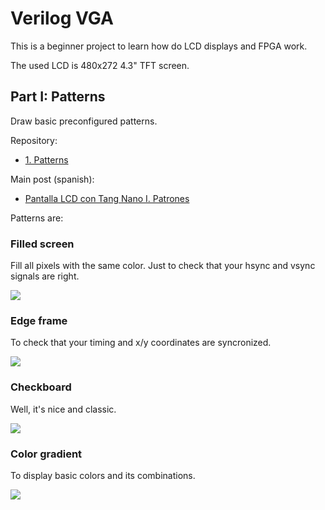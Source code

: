 # Verilog VGA

This is a beginner project to learn how do LCD displays and FPGA work.

The used LCD is 480x272 4.3" TFT screen.

## Part I: Patterns

Draw basic preconfigured patterns.

Repository:

- [1. Patterns](1-patterns)

Main post (spanish): 

- [Pantalla LCD con Tang Nano I. Patrones](https://www.electronicayciencia.com/2021/11/lcd_tang_nano_I_patrones.html)

Patterns are:

### Filled screen

Fill all pixels with the same color. Just to check that your hsync and vsync signals are right.

![](https://www.electronicayciencia.com/assets/2021/11/lcd_tang_nano_I_patrones/img/filled_hsync.jpg)

### Edge frame

To check that your timing and x/y coordinates are syncronized.

![](https://www.electronicayciencia.com/assets/2021/11/lcd_tang_nano_I_patrones/img/pat_edge.jpg)

### Checkboard

Well, it's nice and classic.

![](https://www.electronicayciencia.com/assets/2021/11/lcd_tang_nano_I_patrones/img/pat_checkboard.jpg)

### Color gradient

To display basic colors and its combinations.

![](https://www.electronicayciencia.com/assets/2021/11/lcd_tang_nano_I_patrones/img/pat_gradient.jpg)
